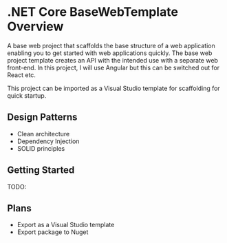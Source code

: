 # .NET Core BaseWebTemplate Overview
A base web project that scaffolds the base structure of a web application enabling you to get started with web applications quickly.
The base web project template creates an API with the intended use with a separate web front-end. In this project, I will use Angular but this can be switched out for React etc.

This project can be imported as a Visual Studio template for scaffolding for quick startup.

## Design Patterns
- Clean architecture 
- Dependency Injection
- SOLID principles 

## Getting Started
TODO:

## Plans
- Export as a Visual Studio template 
- Export package to Nuget
